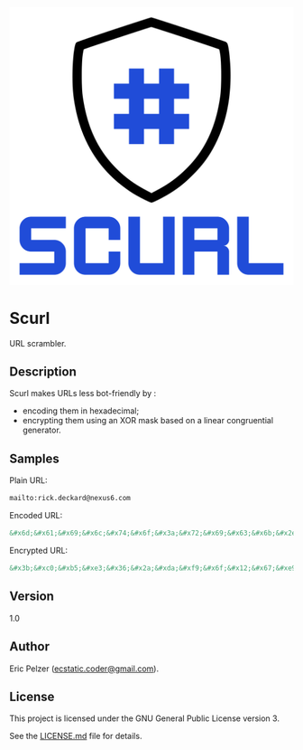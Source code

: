 ![](https://github.com/senselogic/SCURL/blob/master/LOGO/scurl.png)

# Scurl

URL scrambler.

## Description

Scurl makes URLs less bot-friendly by :
- encoding them in hexadecimal;
- encrypting them using an XOR mask based on a linear congruential generator.

## Samples

Plain URL:
```html
mailto:rick.deckard@nexus6.com
```

Encoded URL:
```html
&#x6d;&#x61;&#x69;&#x6c;&#x74;&#x6f;&#x3a;&#x72;&#x69;&#x63;&#x6b;&#x2e;&#x64;&#x65;&#x63;&#x6b;&#x61;&#x72;&#x64;&#x40;&#x6e;&#x65;&#x78;&#x75;&#x73;&#x36;&#x2e;&#x63;&#x6f;&#x6d;
```

Encrypted URL:
```html
&#x3b;&#xc0;&#xb5;&#xe3;&#x36;&#x2a;&#xda;&#xf9;&#x6f;&#x12;&#x67;&#xe9;&#x66;&#x28;&#xeb;&#x40;&#x4f;&#x4b;&#x90;&#xd7;&#x3c;&#xe0;&#x68;&#xd6;&#xf5;&#x37;&#x2a;&#x44;&#x25;&#x48;
```

## Version

1.0

## Author

Eric Pelzer (ecstatic.coder@gmail.com).

## License

This project is licensed under the GNU General Public License version 3.

See the [LICENSE.md](LICENSE.md) file for details.
